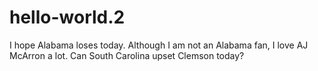 # hello-world.2
I hope Alabama loses today.
Although I am not an Alabama fan, I love AJ McArron a lot. 
Can South Carolina upset Clemson today?
